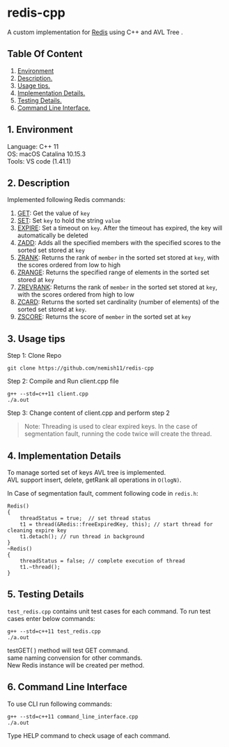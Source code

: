 
# redis-cpp
A custom implementation for [Redis](https://redis.io/) using C++ and AVL Tree .
<h2> Table Of Content </h2>

1. [ Environment ](#enviro)
2. [ Description. ](#desc)
3. [ Usage tips. ](#usage)
4. [ Implementation Details. ](#implementation)
5. [ Testing Details. ](#testing)
6. [ Command Line Interface. ](#command)

<a name="enviro"></a>
## 1. Environment
Language: C++ 11  <br/>
OS: macOS Catalina 10.15.3 </br>
Tools: VS code (1.41.1) 

<a name="desc"></a>
## 2. Description

Implemented following Redis commands:

1) [GET](https://redis.io/commands/get): Get the value of `key`
2) [SET](https://redis.io/commands/set): Set `key` to hold the string `value`
3) [EXPIRE](https://redis.io/commands/expire): Set a timeout on `key`. After the timeout has expired, the key will automatically be deleted
4) [ZADD](https://redis.io/commands/zadd): Adds all the specified members with the specified scores to the sorted set stored at `key`
5) [ZRANK](https://redis.io/commands/zrank): Returns the rank of `member` in the sorted set stored at `key`, with the scores ordered from low to high
6) [ZRANGE](https://redis.io/commands/zrange): Returns the specified range of elements in the sorted set stored at `key`
7) [ZREVRANK](https://redis.io/commands/zrevrank): Returns the rank of `member` in the sorted set stored at `key`, with the scores ordered from high to low
8) [ZCARD](https://redis.io/commands/zcard): Returns the sorted set cardinality (number of elements) of the sorted set stored at `key`.
9) [ZSCORE](https://redis.io/commands/zscore): Returns the score of `member` in the sorted set at `key`


<a name="usage"></a>
## 3. Usage tips

Step 1: Clone Repo

    git clone https://github.com/nemish11/redis-cpp

Step 2: Compile and Run client.cpp file

    g++ --std=c++11 client.cpp
    ./a.out

Step 3: Change content of client.cpp and perform step 2


>Note: Threading is used to clear expired keys. In the case of segmentation fault, running the code twice will create the thread.


<a name="implementation"></a>
## 4. Implementation Details

To manage sorted set of keys AVL tree is implemented. <br/>
AVL support insert, delete, getRank all operations in `O(logN)`. </br>

In Case of segmentation fault, comment following code in `redis.h`:

    Redis() 
    {        
        threadStatus = true;  // set thread status
        t1 = thread(&Redis::freeExpiredKey, this); // start thread for cleaning expire key 
        t1.detach(); // run thread in background
    }
    ~Redis()
    { 
        threadStatus = false; // complete execution of thread
        t1.~thread();
    } 


<a name="testing"></a>
## 5. Testing Details

`test_redis.cpp` contains unit test cases for each command. To run test cases enter below commands: <br>
    
    g++ --std=c++11 test_redis.cpp
    ./a.out

testGET( ) method will test GET command. <br/>
same naming convension for other commands. <br/>
New Redis instance will be created per method.

<a name="command"></a>
## 6. Command Line Interface

To use CLI run following commands:
    
    g++ --std=c++11 command_line_interface.cpp
    ./a.out

Type HELP command to check usage of each command.